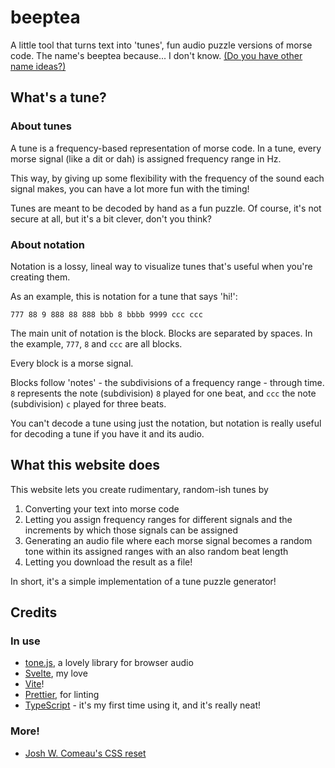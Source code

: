 # beeptea

A little tool that turns text into 'tunes', fun audio puzzle versions of morse code.
The name's beeptea because... I don't know. 
[(Do you have other name ideas?)](mailto:ali@hvii.cc)

## What's a tune?
### About tunes

A tune is a frequency-based representation of morse code. In a tune, every morse signal (like a dit or dah) is assigned frequency range in Hz.

This way, by giving up some flexibility with the frequency of the sound each signal makes, you can have a lot more fun with the timing!

Tunes are meant to be decoded by hand as a fun puzzle. Of course, it's not secure at all, but it's a bit clever, don't you think?

### About notation

Notation is a lossy, lineal way to visualize tunes that's useful when you're creating them.

As an example, this is notation for a tune that says 'hi!':
```
777 88 9 888 88 888 bbb 8 bbbb 9999 ccc ccc
```

The main unit of notation is the block. Blocks are separated by spaces. In the example, `777`, `8` and `ccc` are all blocks. 

Every block is a morse signal.

Blocks follow 'notes' - the subdivisions of a frequency range - through time. `8` represents the note (subdivision) `8` played for one beat, and `ccc` the note (subdivision) `c` played for three beats.


You can't decode a tune using just the notation, but notation is really useful for decoding a tune if you have it and its audio.


## What this website does


This website lets you create rudimentary, random-ish tunes by

1. Converting your text into morse code
2. Letting you assign frequency ranges for different signals and the increments by which those signals can be assigned
3. Generating an audio file where each morse signal becomes a random tone within its assigned ranges with an also random beat length
4. Letting you download the result as a file!

In short, it's a simple implementation of a tune puzzle generator!

## Credits

### In use
- [tone.js](https://tonejs.github.io/), a lovely library for browser audio
- [Svelte](https://svelte.dev/), my love
- [Vite](https://vite.dev/)!
- [Prettier](https://prettier.io/), for linting
- [TypeScript](https://www.typescriptlang.org/) - it's my first time using it, and it's really neat!
### More!
- [Josh W. Comeau's CSS reset](https://www.joshwcomeau.com/css/custom-css-reset/)
